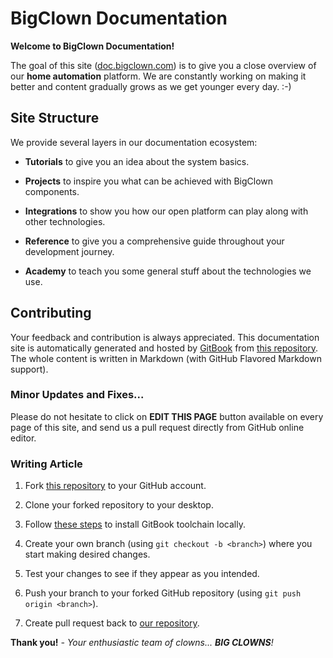 # BigClown Documentation


**Welcome to BigClown Documentation!**


The goal of this site ([doc.bigclown.com](https://doc.bigclown.com)) is to give you a close overview of our **home automation** platform.
We are constantly working on making it better and content gradually grows as we get younger every day. :-)


## Site Structure


We provide several layers in our documentation ecosystem:


* **Tutorials** to give you an idea about the system basics.

* **Projects** to inspire you what can be achieved with BigClown components.

* **Integrations** to show you how our open platform can play along with other technologies.

* **Reference** to give you a comprehensive guide throughout your development journey.

* **Academy** to teach you some general stuff about the technologies we use.


## Contributing


Your feedback and contribution is always appreciated.
This documentation site is automatically generated and hosted by [GitBook](https://www.gitbook.com) from [this repository](https://github.com/bigclownlabs/doc.bigclown.com).
The whole content is written in Markdown (with GitHub Flavored Markdown support).


### Minor Updates and Fixes...


Please do not hesitate to click on **EDIT THIS PAGE** button available on every page of this site, and send us a pull request directly from GitHub online editor.


### Writing Article


1. Fork [this repository](https://github.com/bigclownlabs/doc.bigclown.com) to your GitHub account.

2. Clone your forked repository to your desktop.

3. Follow [these steps](https://toolchain.gitbook.com/setup.html) to install GitBook toolchain locally.

4. Create your own branch (using `git checkout -b <branch>`) where you start making desired changes.

5. Test your changes to see if they appear as you intended.

6. Push your branch to your forked GitHub repository (using `git push origin <branch>`).

7. Create pull request back to [our repository](https://github.com/bigclownlabs/doc.bigclown.com).


**Thank you!** _- Your enthusiastic team of clowns... **BIG CLOWNS**!_
